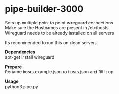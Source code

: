 # pipe-builder-3000

Sets up multiple point to point wireguard connections<br />
Make sure the Hostnames are present in /etc/hosts<br />
Wireguard needs to be already installed on all servers<br />

Its recommended to run this on clean servers.

**Dependencies**<br />
apt-get install wireguard

**Prepare**<br />
Rename hosts.example.json to hosts.json and fill it up

**Usage**<br />
python3 pipe.py
